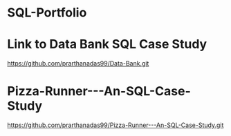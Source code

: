 # SQL-Portfolio
# Link to Data Bank SQL Case Study
https://github.com/prarthanadas99/Data-Bank.git

# Pizza-Runner---An-SQL-Case-Study
https://github.com/prarthanadas99/Pizza-Runner---An-SQL-Case-Study.git
